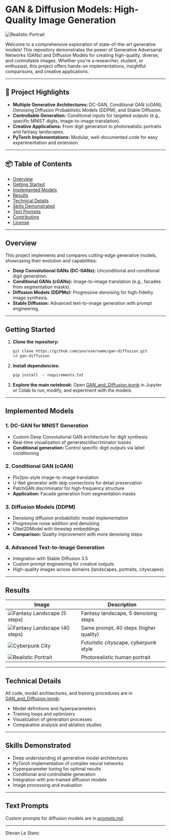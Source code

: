 # GAN & Diffusion Models: High-Quality Image Generation

![Realistic Portrait](realistic_portrait.png)

Welcome to a comprehensive exploration of state-of-the-art generative models! This repository demonstrates the power of Generative Adversarial Networks (GANs) and Diffusion Models for creating high-quality, diverse, and controllable images. Whether you're a researcher, student, or enthusiast, this project offers hands-on implementations, insightful comparisons, and creative applications.

---

## 🚀 Project Highlights

- **Multiple Generative Architectures:** DC-GAN, Conditional GAN (cGAN), Denoising Diffusion Probabilistic Models (DDPM), and Stable Diffusion.
- **Controllable Generation:** Conditional inputs for targeted outputs (e.g., specific MNIST digits, image-to-image translation).
- **Creative Applications:** From digit generation to photorealistic portraits and fantasy landscapes.
- **PyTorch Implementations:** Modular, well-documented code for easy experimentation and extension.

---

## 📦 Table of Contents
- [Overview](#overview)
- [Getting Started](#getting-started)
- [Implemented Models](#implemented-models)
- [Results](#results)
- [Technical Details](#technical-details)
- [Skills Demonstrated](#skills-demonstrated)
- [Text Prompts](#text-prompts)
- [Contributing](#contributing)
- [License](#license)

---

## Overview
This project implements and compares cutting-edge generative models, showcasing their evolution and capabilities:
- **Deep Convolutional GANs (DC-GANs):** Unconditional and conditional digit generation.
- **Conditional GANs (cGANs):** Image-to-image translation (e.g., facades from segmentation masks).
- **Diffusion Models (DDPMs):** Progressive denoising for high-fidelity image synthesis.
- **Stable Diffusion:** Advanced text-to-image generation with prompt engineering.

---

## Getting Started

1. **Clone the repository:**
   ```bash
   git clone https://github.com/yourusername/gan-diffusion.git
   cd gan-diffusion
   ```
2. **Install dependencies:**
   ```bash
   pip install -r requirements.txt
   ```
3. **Explore the main notebook:**
   Open [GAN_and_Diffusion.ipynb](GAN_and_Diffusion.ipynb) in Jupyter or Colab to run, modify, and experiment with the models.

---

## Implemented Models

### 1. DC-GAN for MNIST Generation
- Custom Deep Convolutional GAN architecture for digit synthesis
- Real-time visualization of generator/discriminator losses
- **Conditional generation:** Control specific digit outputs via label conditioning

### 2. Conditional GAN (cGAN)
- Pix2pix-style image-to-image translation
- U-Net generator with skip connections for detail preservation
- PatchGAN discriminator for high-frequency structure
- **Application:** Facade generation from segmentation masks

### 3. Diffusion Models (DDPM)
- Denoising diffusion probabilistic model implementation
- Progressive noise addition and denoising
- UNet2DModel with timestep embeddings
- **Comparison:** Quality improvement with more denoising steps

### 4. Advanced Text-to-Image Generation
- Integration with Stable Diffusion 3.5
- Custom prompt engineering for creative outputs
- High-quality images across domains (landscapes, portraits, cityscapes)

---

## Results

| Image | Description |
|-------|-------------|
| ![Fantasy Landscape (5 steps)](fantasy_landscape_5.png) | Fantasy landscape, 5 denoising steps |
| ![Fantasy Landscape (40 steps)](fantasy_landscape_40.png) | Same prompt, 40 steps (higher quality) |
| ![Cyberpunk City](futuristic_cyberpunk_city.png) | Futuristic cityscape, cyberpunk style |
| ![Realistic Portrait](realistic_portrait.png) | Photorealistic human portrait |

---

## Technical Details

All code, model architectures, and training procedures are in [GAN_and_Diffusion.ipynb](GAN_and_Diffusion.ipynb):
- Model definitions and hyperparameters
- Training loops and optimizers
- Visualization of generation processes
- Comparative analysis and ablation studies

---

## Skills Demonstrated
- Deep understanding of generative model architectures
- PyTorch implementation of complex neural networks
- Hyperparameter tuning for optimal results
- Conditional and controllable generation
- Integration with pre-trained diffusion models
- Image processing and evaluation

---

## Text Prompts

Custom prompts for diffusion models are in [prompts.md](prompts.md).

---

Stevan Le Stanc